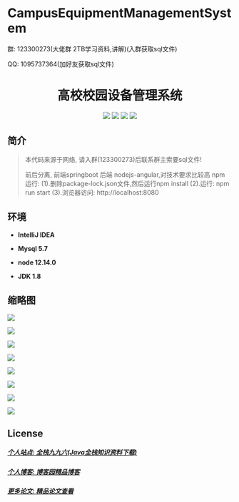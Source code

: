 # CampusEquipmentManagementSystem

<p>群: 123300273(大佬群 2TB学习资料,讲解)(入群获取sql文件)</p>
<p>QQ: 1095737364(加好友获取sql文件)</p>
<p><h1 align="center">高校校园设备管理系统</h1></p>

<p align="center">
	<img src="https://img.shields.io/badge/jdk-1.8-orange.svg"/>
    <img src="https://img.shields.io/badge/springboot-2.x-lightgrey.svg"/>
    <img src="https://img.shields.io/badge/maven-3.x-blue.svg"/>
    <img src="https://img.shields.io/badge/node-3.0.x-yellow.svg"/>
</p>

## 简介

> 本代码来源于网络, 请入群(123300273)后联系群主索要sql文件!
>
> 前后分离, 前端springboot 后端 nodejs-angular,对技术要求比较高
> npm 运行:
> (1).删除package-lock.json文件,然后运行npm install
> (2).运行: npm run start
> (3).浏览器访问:  http://localhost:8080


## 环境

- <b>IntelliJ IDEA</b>

- <b>Mysql 5.7</b>

- <b>node 12.14.0</b>

- <b>JDK 1.8</b>

## 缩略图

![](https://img2020.cnblogs.com/blog/588112/202101/588112-20210101143517385-2049753115.png)

![](https://img2020.cnblogs.com/blog/588112/202101/588112-20210101143535828-411406742.png)

![](https://img2020.cnblogs.com/blog/588112/202101/588112-20210101143545484-339455435.png)

![](https://img2020.cnblogs.com/blog/588112/202101/588112-20210101143553775-1694720958.png)

![](https://img2020.cnblogs.com/blog/588112/202101/588112-20210101143602408-1148289001.png)

![](https://img2020.cnblogs.com/blog/588112/202101/588112-20210101143610226-696424806.png)

![](https://img2020.cnblogs.com/blog/588112/202101/588112-20210101143619447-269148904.png)

![](https://img2020.cnblogs.com/blog/588112/202101/588112-20210101143627392-1262889195.png)


## License


##### [个人站点: 全栈九九六(Java全栈知识资料下载)](https://www.blog996.com/)
##### [个人博客: 博客园精品博客](https://www.cnblogs.com/yysbolg/)
##### [更多论文: 精品论文查看](https://www.cnblogs.com/yysbolg/category/1886262.html)






